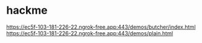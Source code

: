 # hackme
https://ec5f-103-181-226-22.ngrok-free.app:443/demos/butcher/index.html
https://ec5f-103-181-226-22.ngrok-free.app:443/demos/plain.html
